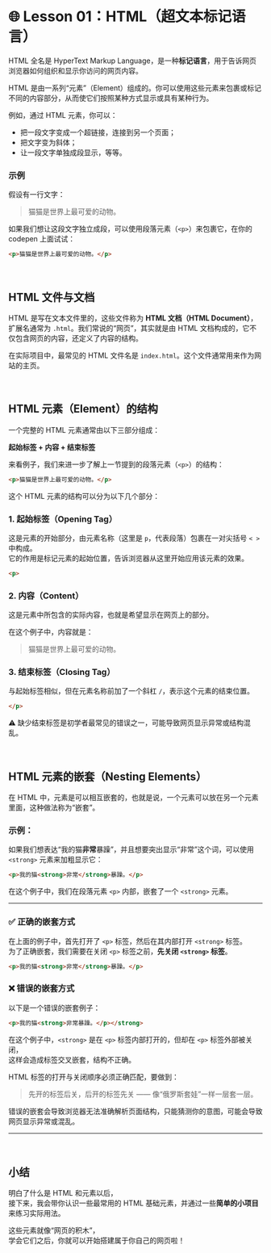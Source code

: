 # 🌐 Lesson 01：HTML（超文本标记语言）

HTML 全名是 HyperText Markup Language，是一种**标记语言**，用于告诉网页浏览器如何组织和显示你访问的网页内容。

HTML 是由一系列“元素”（Element）组成的。你可以使用这些元素来包裹或标记不同的内容部分，从而使它们按照某种方式显示或具有某种行为。

例如，通过 HTML 元素，你可以：

- 把一段文字变成一个超链接，连接到另一个页面；
- 把文字变为斜体；
- 让一段文字单独成段显示，等等。

### 示例

假设有一行文字：

> 猫猫是世界上最可爱的动物。

如果我们想让这段文字独立成段，可以使用段落元素（`<p>`）来包裹它，在你的 codepen 上面试试：

```html
<p>猫猫是世界上最可爱的动物。</p>
```

<br> 

## HTML 文件与文档

HTML 是写在文本文件里的，这些文件称为 **HTML 文档（HTML Document）**，扩展名通常为 `.html`。我们常说的“网页”，其实就是由 HTML 文档构成的，它不仅包含网页的内容，还定义了内容的结构。

在实际项目中，最常见的 HTML 文件名是 `index.html`。这个文件通常用来作为网站的主页。

<br> 

## HTML 元素（Element）的结构

一个完整的 HTML 元素通常由以下三部分组成：

**起始标签 + 内容 + 结束标签**

来看例子，我们来进一步了解上一节提到的段落元素（`<p>`）的结构：

```html
<p>猫猫是世界上最可爱的动物。</p>
```

这个 HTML 元素的结构可以分为以下几个部分：

### 1. 起始标签（Opening Tag）

这是元素的开始部分，由元素名称（这里是 `p`，代表段落）包裹在一对尖括号 `< >` 中构成。  
它的作用是标记元素的起始位置，告诉浏览器从这里开始应用该元素的效果。

```html
<p>
```

### 2. 内容（Content）

这是元素中所包含的实际内容，也就是希望显示在网页上的部分。

在这个例子中，内容就是：

> 猫猫是世界上最可爱的动物。

### 3. 结束标签（Closing Tag）

与起始标签相似，但在元素名称前加了一个斜杠 `/`，表示这个元素的结束位置。

```html
</p>
```

⚠️ 缺少结束标签是初学者最常见的错误之一，可能导致网页显示异常或结构混乱。

<br> 

## HTML 元素的嵌套（Nesting Elements）

在 HTML 中，元素是可以相互嵌套的，也就是说，一个元素可以放在另一个元素里面，这种做法称为“嵌套”。

### 示例：

如果我们想表达“我的猫**非常**暴躁”，并且想要突出显示“非常”这个词，可以使用 `<strong>` 元素来加粗显示它：

```html
<p>我的猫<strong>非常</strong>暴躁。</p>
```

在这个例子中，我们在段落元素 `<p>` 内部，嵌套了一个 `<strong>` 元素。

---

### ✅ 正确的嵌套方式

在上面的例子中，首先打开了 `<p>` 标签，然后在其内部打开 `<strong>` 标签。  
为了正确嵌套，我们需要在关闭 `<p>` 标签之前，**先关闭 `<strong>` 标签**。

```html
<p>我的猫<strong>非常</strong>暴躁。</p>
```


### ❌ 错误的嵌套方式

以下是一个错误的嵌套例子：

```html
<p>我的猫<strong>非常暴躁。</p></strong>
```

在这个例子中，`<strong>` 是在 `<p>` 标签内部打开的，但却在 `<p>` 标签外部被关闭，  
这样会造成标签交叉嵌套，结构不正确。

HTML 标签的打开与关闭顺序必须正确匹配，要做到：

> 先开的标签后关，后开的标签先关 —— 像“俄罗斯套娃”一样一层套一层。

错误的嵌套会导致浏览器无法准确解析页面结构，只能猜测你的意图，可能会导致网页显示异常或混乱。

---

<br> 

## 小结

明白了什么是 HTML 和元素以后，  
接下来，我会带你认识一些最常用的 HTML 基础元素，并通过一些**简单的小项目**来练习实际用法。

这些元素就像“网页的积木”，  
学会它们之后，你就可以开始搭建属于你自己的网页啦！
